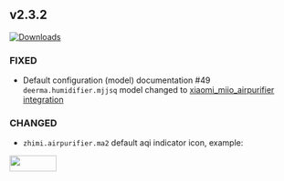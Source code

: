 ## v2.3.2
[![Downloads](https://img.shields.io/github/downloads/artem-sedykh/mini-humidifier/v2.3.2/total.svg)](https://github.com/artem-sedykh/mini-humidifier/releases/tag/v2.3.2)


### FIXED

- Default configuration (model) documentation #49  
`deerma.humidifier.mjjsq` model changed to [xiaomi_miio_airpurifier integration](https://github.com/syssi/xiaomi_airpurifier)

### CHANGED
- `zhimi.airpurifier.ma2` default aqi indicator icon, example:
<img src="https://user-images.githubusercontent.com/861063/102922983-f96b9c00-449f-11eb-8dbe-ba6df0c0d86b.png" width="82" height="28" />
